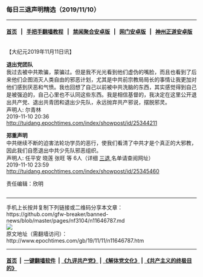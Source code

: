 ### 每日三退声明精选（2019/11/10）
------------------------

#### [首页](https://github.com/gfw-breaker/banned-news/blob/master/README.md) &nbsp;&nbsp;|&nbsp;&nbsp; [手把手翻墙教程](https://github.com/gfw-breaker/guides/wiki) &nbsp;&nbsp;|&nbsp;&nbsp; [禁闻聚合安卓版](https://github.com/gfw-breaker/bn-android) &nbsp;&nbsp;|&nbsp;&nbsp; [网门安卓版](https://github.com/oGate2/oGate) &nbsp;&nbsp;|&nbsp;&nbsp; [神州正道安卓版](https://github.com/SzzdOgate/update) 



<div class="column" id="artbody" itemprop="articleBody">
 <!-- article content begin -->
 <p>
  【大纪元2019年11月11日讯】
 </p>
 <p>
  <strong>
   退出党团队
  </strong>
  <br/>
  我过去被中共欺骗，蒙骗过。但是我不光光看到他们虚伪的嘴脸，而且也看到了后来他们企图消灭人类自由的邪恶计划，尤其是中共前宗教局局长的事情让我更加对他们感到厌恶和气愤。我也回想了自己以前被中共洗脑的东西，其实感觉得到自己是被强迫的，自己心里也不认同这些东西。我是相信基督的，我决定在这里公开退出共产党、退出共青团和退出少先队，永远抛弃共产邪说，摆脱邪灵。
  <br/>
  声明人: 尔青林
  <br/>
  2019-11-10 20:36
  <br/>
  <a href="http://tuidang.epochtimes.com/index/showpost/id/25344211">
   http://tuidang.epochtimes.com/index/showpost/id/25344211
  </a>
 </p>
 <p>
  <strong>
   郑重声明
  </strong>
  <br/>
  中共继续不断的迫害法轮功学员的恶行，使我们看清了中共才是个真正的大邪教，因此我们自愿退出中共少先队邪恶组织。
  <br/>
  声明人: 任平安 晓莲 张旺 等 6人（详细
  <a href="http://www.epochtimes.com/gb/tag/%E4%B8%89%E9%80%80.html">
   三退
  </a>
  名单请查阅网址）
  <br/>
  2019-11-10 23:59
  <br/>
  <a href="http://tuidang.epochtimes.com/index/showpost/id/25345460">
   http://tuidang.epochtimes.com/index/showpost/id/25345460
  </a>
 </p>
 <p>
  责任编辑：欣明
 </p>
 <!-- article content end -->
 <div id="below_article_ad">
  <div id="below_article_ad_inner">
  </div>
 </div>
</div>

<hr/>
手机上长按并复制下列链接或二维码分享本文章：<br/>
https://github.com/gfw-breaker/banned-news/blob/master/pages/nf3104/n11646787.md <br/>
<a href='https://github.com/gfw-breaker/banned-news/blob/master/pages/nf3104/n11646787.md'><img src='https://github.com/gfw-breaker/banned-news/blob/master/pages/nf3104/n11646787.md.png'/></a> <br/>
原文地址（需翻墙访问）：http://www.epochtimes.com/gb/19/11/11/n11646787.htm


------------------------
#### [首页](https://github.com/gfw-breaker/banned-news/blob/master/README.md) &nbsp;|&nbsp; [一键翻墙软件](https://github.com/gfw-breaker/nogfw/blob/master/README.md) &nbsp;| [《九评共产党》](https://github.com/gfw-breaker/9ping.md/blob/master/README.md#九评之一评共产党是什么) | [《解体党文化》](https://github.com/gfw-breaker/jtdwh.md/blob/master/README.md) | [《共产主义的终极目的》](https://github.com/gfw-breaker/gczydzjmd.md/blob/master/README.md)


<img src='http://gfw-breaker.win/banned-news/pages/nf3104/n11646787.md' width='0px' height='0px'/>